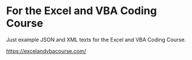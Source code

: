 # For the Excel and VBA Coding Course

Just example JSON and XML texts for the Excel and VBA Coding Course.

https://excelandvbacourse.com/
